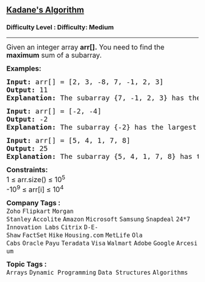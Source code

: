 <h2><a href="https://www.geeksforgeeks.org/problems/kadanes-algorithm-1587115620/0">Kadane's Algorithm</a></h2><h3>Difficulty Level : Difficulty: Medium</h3><hr><div class="problems_problem_content__Xm_eO"><p><span style="font-size: 18px;">Given an integer array <strong>arr[].</strong> You need to find the <strong>maximum</strong> sum of a subarray.<br></span></p>
<p><span style="font-size: 18px;"><strong>Examples:</strong></span></p>
<pre><span style="font-size: 18px;"><strong>Input: </strong></span><span style="font-size: 18px;">arr[] = [2, 3, -8, 7, -1, 2, 3]</span><span style="font-size: 18px;">
<strong>Output: </strong>11<strong>
Explanation: </strong>The subarray {7, -1, 2, 3} has the largest sum 11.</span>
</pre>
<pre><span style="font-size: 18px;"><strong>Input: </strong></span><span style="font-size: 18px;">arr[] = [-2, -4]</span><span style="font-size: 18px;">
<strong>Output: </strong>-2<strong>
Explanation: </strong>The subarray {-2} has the largest sum -2.</span></pre>
<pre><span style="font-size: 18px;"><strong>Input: </strong></span><span style="font-size: 18px;">arr[] = [5, 4, 1, 7, 8]</span><span style="font-size: 18px;">
<strong>Output: </strong>25<strong>
Explanation: </strong>The subarray {5, 4, 1, 7, 8} has the largest sum 25.</span></pre>
<p><span style="font-size: 18px;"><strong>Constraints:<br></strong>1 ≤ arr.size() ≤ 10<sup>5</sup><strong><br></strong></span><span style="font-size: 18px;">-10<sup>9</sup> ≤ arr[i] ≤ 10<sup>4</sup></span></p></div><p><span style=font-size:18px><strong>Company Tags : </strong><br><code>Zoho</code>&nbsp;<code>Flipkart</code>&nbsp;<code>Morgan Stanley</code>&nbsp;<code>Accolite</code>&nbsp;<code>Amazon</code>&nbsp;<code>Microsoft</code>&nbsp;<code>Samsung</code>&nbsp;<code>Snapdeal</code>&nbsp;<code>24*7 Innovation Labs</code>&nbsp;<code>Citrix</code>&nbsp;<code>D-E-Shaw</code>&nbsp;<code>FactSet</code>&nbsp;<code>Hike</code>&nbsp;<code>Housing.com</code>&nbsp;<code>MetLife</code>&nbsp;<code>Ola Cabs</code>&nbsp;<code>Oracle</code>&nbsp;<code>Payu</code>&nbsp;<code>Teradata</code>&nbsp;<code>Visa</code>&nbsp;<code>Walmart</code>&nbsp;<code>Adobe</code>&nbsp;<code>Google</code>&nbsp;<code>Arcesium</code>&nbsp;<br><p><span style=font-size:18px><strong>Topic Tags : </strong><br><code>Arrays</code>&nbsp;<code>Dynamic Programming</code>&nbsp;<code>Data Structures</code>&nbsp;<code>Algorithms</code>&nbsp;